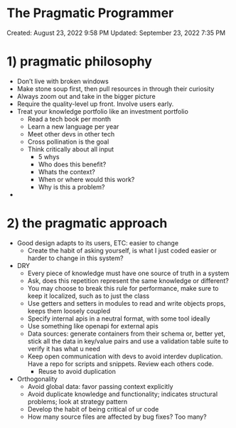 # The Pragmatic Programmer

Created: August 23, 2022 9:58 PM
Updated: September 23, 2022 7:35 PM

# 1) pragmatic philosophy

- Don’t live with broken windows
- Make stone soup first, then pull resources in through their curiosity
- Always zoom out and take in the bigger picture
- Require the quality-level up front. Involve users early.
- Treat your knowledge portfolio like an investment portfolio
    - Read a tech book per month
    - Learn a new language per year
    - Meet other devs in other tech
    - Cross pollination is the goal
    - Think critically about all input
        - 5 whys
        - Who does this benefit?
        - Whats the context?
        - When or where would this work?
        - Why is this a problem?
- 

# 2) the pragmatic approach

- Good design adapts to its users, ETC: easier to change
    - Create the habit of asking yourself, is what I just coded easier or harder to change in this system?
- DRY
    - Every piece of knowledge must have one source of truth in a system
    - Ask, does this repetition represent the same knowledge or different?
    - You may choose to break this rule for performance, make sure to keep it localized, such as to just the class
    - Use getters and setters in modules to read and write objects props, keeps them loosely coupled
    - Specify internal apis in a neutral format, with some tool ideally
    - Use something like openapi for external apis
    - Data sources: generate containers from their schema or, better yet, stick all the data in key/value pairs and use a validation table suite to verify it has what u need
    - Keep open communication with devs to avoid interdev duplication. Have a repo for scripts and snippets. Review each others code.
        - Reuse to avoid duplication
- Orthogonality
    - Avoid global data: favor passing context explicitly
    - Avoid duplicate knowledge and functionality; indicates structural problems; look at strategy pattern
    - Develop the habit of being critical of ur code
    - How many source files are affected by bug fixes? Too many?
